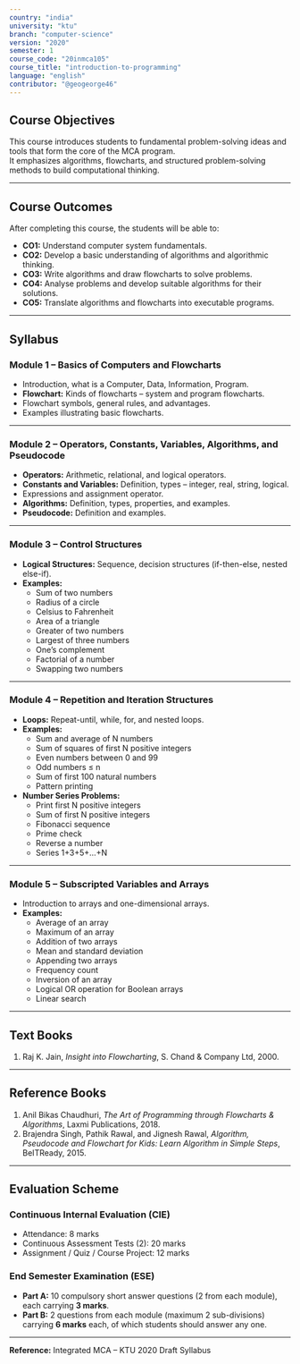 ```yaml
---
country: "india"
university: "ktu"
branch: "computer-science"
version: "2020"
semester: 1
course_code: "20inmca105"
course_title: "introduction-to-programming"
language: "english"
contributor: "@geogeorge46"
---
```


## Course Objectives
This course introduces students to fundamental problem-solving ideas and tools that form the core of the MCA program.  
It emphasizes algorithms, flowcharts, and structured problem-solving methods to build computational thinking.

---

## Course Outcomes
After completing this course, the students will be able to:

- **CO1:** Understand computer system fundamentals.  
- **CO2:** Develop a basic understanding of algorithms and algorithmic thinking.  
- **CO3:** Write algorithms and draw flowcharts to solve problems.  
- **CO4:** Analyse problems and develop suitable algorithms for their solutions.  
- **CO5:** Translate algorithms and flowcharts into executable programs.  

---

## Syllabus

### **Module 1 – Basics of Computers and Flowcharts**
- Introduction, what is a Computer, Data, Information, Program.  
- **Flowchart:** Kinds of flowcharts – system and program flowcharts.  
- Flowchart symbols, general rules, and advantages.  
- Examples illustrating basic flowcharts.  

---

### **Module 2 – Operators, Constants, Variables, Algorithms, and Pseudocode**
- **Operators:** Arithmetic, relational, and logical operators.  
- **Constants and Variables:** Definition, types – integer, real, string, logical.  
- Expressions and assignment operator.  
- **Algorithms:** Definition, types, properties, and examples.  
- **Pseudocode:** Definition and examples.  

---

### **Module 3 – Control Structures**
- **Logical Structures:** Sequence, decision structures (if-then-else, nested else-if).  
- **Examples:**  
  - Sum of two numbers  
  - Radius of a circle  
  - Celsius to Fahrenheit  
  - Area of a triangle  
  - Greater of two numbers  
  - Largest of three numbers  
  - One’s complement  
  - Factorial of a number  
  - Swapping two numbers  

---

### **Module 4 – Repetition and Iteration Structures**
- **Loops:** Repeat-until, while, for, and nested loops.  
- **Examples:**  
  - Sum and average of N numbers  
  - Sum of squares of first N positive integers  
  - Even numbers between 0 and 99  
  - Odd numbers ≤ n  
  - Sum of first 100 natural numbers  
  - Pattern printing  
- **Number Series Problems:**  
  - Print first N positive integers  
  - Sum of first N positive integers  
  - Fibonacci sequence  
  - Prime check  
  - Reverse a number  
  - Series 1+3+5+…+N  

---

### **Module 5 – Subscripted Variables and Arrays**
- Introduction to arrays and one-dimensional arrays.  
- **Examples:**  
  - Average of an array  
  - Maximum of an array  
  - Addition of two arrays  
  - Mean and standard deviation  
  - Appending two arrays  
  - Frequency count  
  - Inversion of an array  
  - Logical OR operation for Boolean arrays  
  - Linear search  

---

## Text Books
1. Raj K. Jain, *Insight into Flowcharting*, S. Chand & Company Ltd, 2000.  

---

## Reference Books
1. Anil Bikas Chaudhuri, *The Art of Programming through Flowcharts & Algorithms*, Laxmi Publications, 2018.  
2. Brajendra Singh, Pathik Rawal, and Jignesh Rawal, *Algorithm, Pseudocode and Flowchart for Kids: Learn Algorithm in Simple Steps*, BeITReady, 2015.  

---

## Evaluation Scheme

### **Continuous Internal Evaluation (CIE)**
- Attendance: 8 marks  
- Continuous Assessment Tests (2): 20 marks  
- Assignment / Quiz / Course Project: 12 marks  

### **End Semester Examination (ESE)**
- **Part A:** 10 compulsory short answer questions (2 from each module), each carrying **3 marks**.  
- **Part B:** 2 questions from each module (maximum 2 sub-divisions) carrying **6 marks** each, of which students should answer any one.  

---

**Reference:** Integrated MCA – KTU 2020 Draft Syllabus
